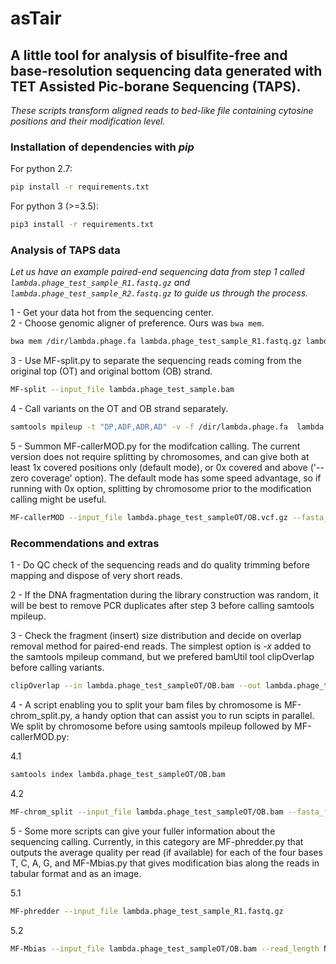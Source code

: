 # asTair

## A little tool for analysis of bisulfite-free and base-resolution sequencing data generated with TET Assisted Pic-borane Sequencing (TAPS).
_These scripts transform aligned reads to bed-like file containing cytosine positions and their modification level._

### Installation of dependencies with _pip_
For python 2.7:
```bash
pip install -r requirements.txt
```
  
For python 3 (>=3.5):
```bash
pip3 install -r requirements.txt
```

### Analysis of TAPS data 
_Let us have an example paired-end sequencing data from step 1 called `lambda.phage_test_sample_R1.fastq.gz` and `lambda.phage_test_sample_R2.fastq.gz` to guide us through the process._

1 - Get your data hot from the sequencing center.  
2 - Choose genomic aligner of preference. Ours was  `bwa mem`. 
```bash
bwa mem /dir/lambda.phage.fa lambda.phage_test_sample_R1.fastq.gz lambda.phage_test_sample_R2.fastq.gz  | samtools view -bS > lambda.phage_test_sample.bam
```
3 - Use MF-split.py to separate the sequencing reads coming from the original top (OT) and original bottom (OB) strand.  
 
```bash
MF-split --input_file lambda.phage_test_sample.bam
```
  
4 - Call variants on the OT and OB strand separately.  
  
```bash
samtools mpileup -t "DP,ADF,ADR,AD" -v -f /dir/lambda.phage.fa  lambda.phage_test_sampleOT/OB.bam > lambda.phage_test_sampleOT/OB.vcf.gz
```
  
5 - Summon MF-callerMOD.py for the modifcation calling. The current version does not require splitting by chromosomes, and can give both at least 1x covered positions only (default mode), or 0x covered and above ('--zero coverage' option). The default mode has some speed advantage, so if running with 0x option, splitting by chromosome prior to the modification calling might be useful.  

```bash
MF-callerMOD --input_file lambda.phage_test_sampleOT/OB.vcf.gz --fasta_file /dir/lambda.phage.fa (--zero_coverage)
```
  
### Recommendations and extras

1 - Do QC check of the sequencing reads and do quality trimming before mapping and dispose of very short reads. 

2 - If the DNA fragmentation during the library construction was random, it will be best to remove PCR duplicates after step 3 before calling samtools mpileup.

3 - Check the fragment (insert) size distribution and decide on overlap removal method for paired-end reads. The simplest option is *-x* added to the samtools mpileup command, but we prefered bamUtil tool clipOverlap before calling variants.  

```bash
clipOverlap --in lambda.phage_test_sampleOT/OB.bam --out lambda.phage_test_sampleOT/OB_clipped.bam
```

4 - A script enabling you to split your bam files by chromosome is MF-chrom_split.py, a handy option that can assist you to run scipts in parallel. We split by chromosome before using samtools mpileup followed by MF-callerMOD.py:  

4.1
  
```bash
samtools index lambda.phage_test_sampleOT/OB.bam
```

4.2

```bash
MF-chrom_split --input_file lambda.phage_test_sampleOT/OB.bam --fasta_file /dir/lambda.phage.fa
```

5 - Some more scripts can give your fuller information about the sequencing calling. Currently, in this category are MF-phredder.py that outputs the average quality per read (if available) for each of the four bases T, C, A, G, and MF-Mbias.py that gives modification bias along the reads in tabular format and as an image.  

5.1

```bash
MF-phredder --input_file lambda.phage_test_sample_R1.fastq.gz
```

5.2

```bash
MF-Mbias --input_file lambda.phage_test_sampleOT/OB.bam --read_length N 
```


